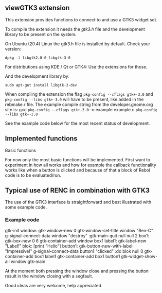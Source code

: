 ## viewGTK3 extension

This extension provides functions to connect to and use a GTK3 widget set.

To compile the extension it needs the *gtk3.h* file and the development library to be present on the system.

On Ubuntu (20.4) Linux the gtk3.h file is installed by default. Check your version:

    dpkg -l libgtk2.0-0 libgtk-3-0

For distributions using KDE / Qt or GTK4: Use the extensions for those.

And the development library by:

    sudo apt-get install libgtk-3-dev

When compiling the extension the flag `pkg-config --cflags gtk+-3.0` and `pkg-config --libs gtk+-3.0` will have to be present, 
like added in the rebmake.r file.
The example compile string from the developer.gnome.org site is:
gcc `pkg-config --cflags gtk+-3.0` -o example example.c `pkg-config --libs gtk+-3.0`

See the example code below for the most recent status of development.
## Implemented functions

Basic functions

For now only the most basic functions will be implemented. 
First want to experiment in how all works and how for example 
the callback functionality works like when a button is clicked and
because of that a block of Rebol code is to be evaluated/run.
  

## Typical use of RENC in combination with GTK3

The use of the GTK3 interface is straightforward and best illustrated with some example code.

### Example code 

gtk-init
window: gtk-window-new 0
gtk-window-set-title window "Ren-C"
g-signal-connect-data window "destroy" :gtk-main-quit null null 2
box1: gtk-box-new 0 6
gtk-container-add window box1
label1: gtk-label-new "Label!"
blok: [print "Hello"]
button1: gtk-button-new-with-label "Impressive!"
g-signal-connect-data button1 "clicked" :do blok null 0
gtk-container-add box1 label1
gtk-container-add box1 button1
gtk-widget-show-all window
gtk-main

At the moment both pressing the window close and pressing the button result in the window closing 
with a segfault.

Good ideas are very welcome, help appreciated.
